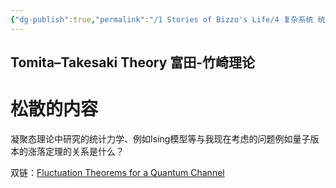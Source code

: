 ```yaml
---
{"dg-publish":true,"permalink":"/1 Stories of Bizzo's Life/4 复杂系统 统计物理 神经网络/17 量子统计力学/","tags":["热力学与统计物理"]}
---
```


## Tomita–Takesaki Theory 富田-竹崎理论

# 松散的内容
凝聚态理论中研究的统计力学、例如Ising模型等与我现在考虑的问题例如量子版本的涨落定理的关系是什么？


  

双链：[Fluctuation Theorems for a Quantum Channel](Fluctuation%20Theorems%20for%20a%20Quantum%20Channel.md)

  